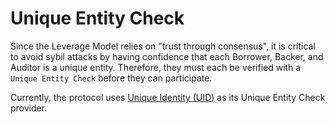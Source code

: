 # Unique Entity Check

Since the Leverage Model relies on "trust through consensus", it is critical to avoid sybil attacks by having confidence that each Borrower, Backer, and Auditor is a unique entity. Therefore, they must each be verified with a `Unique Entity Check` before they can participate.

Currently, the protocol uses [Unique Identity (UID)](../unique-identity-uid/) as its Unique Entity Check provider.
